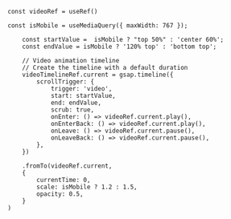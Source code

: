 
    const videoRef = useRef()

    const isMobile = useMediaQuery({ maxWidth: 767 });

        const startValue =  isMobile ? "top 50%" : 'center 60%';
        const endValue = isMobile ? '120% top' : 'bottom top';

        // Video animation timeline
        // Create the timeline with a default duration
        videoTimelineRef.current = gsap.timeline({
            scrollTrigger: {
                trigger: 'video',
                start: startValue,
                end: endValue,
                scrub: true,
                onEnter: () => videoRef.current.play(),
                onEnterBack: () => videoRef.current.play(),
                onLeave: () => videoRef.current.pause(),
                onLeaveBack: () => videoRef.current.pause(),
            },
        })

        .fromTo(videoRef.current,
        {
            currentTime: 0,
            scale: isMobile ? 1.2 : 1.5,
            opacity: 0.5,
        }
    )